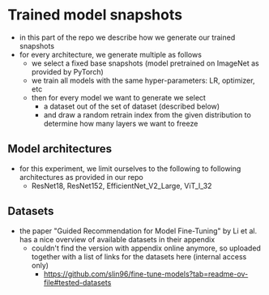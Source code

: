 # Trained model snapshots

- in this part of the repo we describe how we generate our trained snapshots
- for every architecture, we generate multiple as follows
  - we select a fixed base snapshots (model pretrained on ImageNet as provided by PyTorch)
  - we train all models with the same hyper-parameters: LR, optimizer, etc
  - then for every model we want to generate we select
    - a dataset out of the set of dataset (described below)
    - and draw a random retrain index from the given distribution to determine how many layers we want to freeze
  
## Model architectures
- for this experiment, we limit ourselves to the following to following architectures as provided in our repo
  - ResNet18, ResNet152, EfficientNet_V2_Large, ViT_l_32

## Datasets
- the paper "Guided Recommendation for Model Fine-Tuning" by Li et al. has a nice overview of available datasets in their appendix
  - couldn't find the version with appendix online anymore, so uploaded together with a list of links for the datasets here (internal access only)
    - https://github.com/slin96/fine-tune-models?tab=readme-ov-file#tested-datasets

